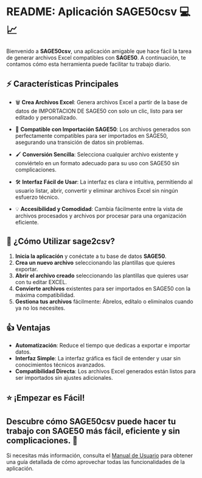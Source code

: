 # README: Aplicación **SAGE50csv** 💻📈

Bienvenido a **SAGE50csv**, una aplicación amigable que hace fácil la tarea de generar archivos Excel compatibles con **SAGE50**. A continuación, te contamos cómo esta herramienta puede facilitar tu trabajo diario.

## ⚡ Características Principales

- 🗑 **Crea Archivos Excel**: Genera archivos Excel a partir de la base de datos de IMPORTACION DE SAGE50 con solo un clic, listo para ser editado y personalizado.

- 💾 **Compatible con Importación SAGE50**: Los archivos generados son perfectamente compatibles para ser importados en SAGE50, asegurando una transición de datos sin problemas.

- 🖌 **Conversión Sencilla**: Selecciona cualquier archivo existente y conviértelo en un formato adecuado para su uso con SAGE50 sin complicaciones.

- 🛠 **Interfaz Fácil de Usar**: La interfaz es clara e intuitiva, permitiendo al usuario listar, abrir, convertir y eliminar archivos Excel sin ningún esfuerzo técnico.

- 💡 **Accesibilidad y Comodidad**: Cambia fácilmente entre la vista de archivos procesados y archivos por procesar para una organización eficiente.

## 🚀 ¿Cómo Utilizar **sage2csv**?

1. **Inicia la aplicación** y conéctate a tu base de datos **SAGE50**.
2. **Crea un nuevo archivo** seleccionando las plantillas que quieres exportar.
3. **Abrir el archivo creado** seleccionando las plantillas que quieres usar con tu editar EXCEL.
4. **Convierte archivos** existentes para ser importados en SAGE50 con la máxima compatibilidad.
5. **Gestiona tus archivos** fácilmente: Ábrelos, edítalo o elimínalos cuando ya no los necesites.


## 👍 Ventajas

- **Automatización**: Reduce el tiempo que dedicas a exportar e importar datos.
- **Interfaz Simple**: La interfaz gráfica es fácil de entender y usar sin conocimientos técnicos avanzados.
- **Compatibilidad Directa**: Los archivos Excel generados están listos para ser importados sin ajustes adicionales.

## ⭐ ¡Empezar es Fácil!

Descubre cómo **SAGE50csv** puede hacer tu trabajo con **SAGE50** más fácil, eficiente y sin complicaciones. 🙌
---

Si necesitas más información, consulta el [Manual de Usuario](https://wertymsd.github.io/SAGE50csv/) para obtener una guía detallada de cómo aprovechar todas las funcionalidades de la aplicación.

